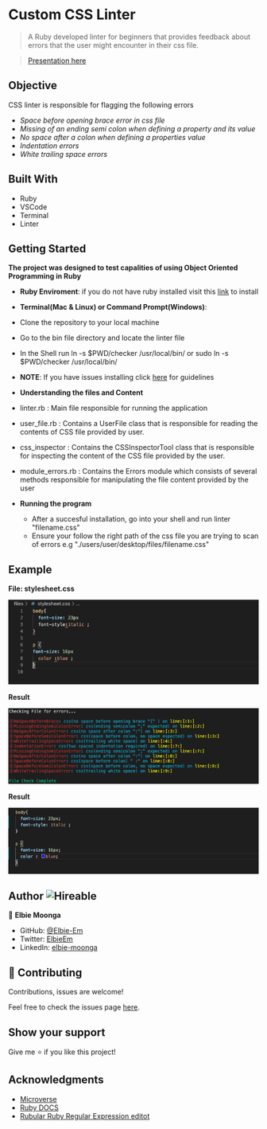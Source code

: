 # Custom CSS Linter
 > A Ruby developed linter for beginners that provides feedback about errors that the user might encounter in their css file.

 > [Presentation here](https://www.loom.com/share/b559a42e007c4bbba7e8bab271ce86c5)

 ## Objective
 CSS linter is responsible for flagging the following errors
  - *Space before opening brace error in css file*
  - *Missing of an ending semi colon when defining a property and its value*
  - *No space after a colon when defining a properties value*
  - *Indentation errors*
  - *White trailing space errors*

 ## Built With

- Ruby
- VSCode
- Terminal
- Linter

## Getting Started

**The project was designed to test capalities of using Object Oriented Programming in Ruby**
- **Ruby Enviroment**: if you do not have ruby installed visit this [link](https://www.ruby-lang.org/en/documentation/installation/) to install

- **Terminal(Mac & Linux) or Command Prompt(Windows)**:
 - Clone the repository to your local machine
 - Go to the bin file directory and locate the linter file
 - In the Shell run ln -s $PWD/checker /usr/local/bin/ or sudo ln -s $PWD/checker /usr/local/bin/
 - **NOTE**: If you have issues installing click [here](https://commandercoriander.net/blog/2013/02/16/making-a-ruby-script-executable/) for guidelines

- **Understanding the files and Content**
 - linter.rb : Main file responsible for running the application
 - user_file.rb : Contains a UserFile class that is responsible for reading the contents of CSS file provided by user.
 - css_inspector : Contains the CSSInspectorTool class that is responsible for inspecting the content of the CSS file provided by the user.
 - module_errors.rb : Contains the Errors module which consists of several methods responsible for manipulating the file content provided by the user

 
- **Running the program**
  - After a succesful installation, go into your shell and run linter "filename.css"
  - Ensure your follow the right path of the css file you are trying to scan of errors e.g "./users/user/desktop/files/filename.css"

## Example
**File: stylesheet.css**

![screenshot](./files/file_screenshot.png)

**Result**

![screenshot](./files/result_screenshot.png)

**Result**

![screenshot](./files/good_code_screenshot.png)

## Author ![Hireable](https://img.shields.io/badge/HIREABLE-YES-yellowgreen&?style=for-the-badge)

👤 **Elbie Moonga**

- GitHub: [@Elbie-Em](https://github.com/Elbie-em)
- Twitter: [ElbieEm](https://twitter.com/ElbieEm)
- LinkedIn: [elbie-moonga](https://www.linkedin.com/in/elbie-moonga-253bbb12b/)

## 🤝 Contributing

Contributions, issues are welcome!

Feel free to check the issues page [here](https://github.com/Elbie-em/Ruby-Capstone-Project---Building-a-Custom-CSS-Linter/issues).

## Show your support

Give me ⭐️ if you like this project!

## Acknowledgments

- [Microverse](microverse.org)
- [Ruby DOCS](https://ruby-doc.org/stdlib-2.6.1/libdoc/strscan/rdoc/StringScanner.html)
- [Rubular Ruby Regular Expression editot](https://rubular.com/)
